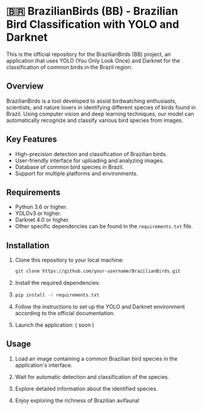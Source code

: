 # 🇧🇷 BrazilianBirds (BB) - Brazilian Bird Classification with YOLO and Darknet

This is the official repository for the BrazilianBirds (BB) project, an application that uses YOLO (You Only Look Once) and Darknet for the classification of common birds in the Brazil region.

## Overview

BrazilianBirds is a tool developed to assist birdwatching enthusiasts, scientists, and nature lovers in identifying different species of birds found in Brazil. Using computer vision and deep learning techniques, our model can automatically recognize and classify various bird species from images.

## Key Features

- High-precision detection and classification of Brazilian birds.
- User-friendly interface for uploading and analyzing images.
- Database of common bird species in Brazil.
- Support for multiple platforms and environments.

## Requirements

- Python 3.6 or higher.
- YOLOv3 or higher.
- Darknet 4.0 or higher.
- Other specific dependencies can be found in the `requirements.txt` file.

## Installation

1. Clone this repository to your local machine:

   ```bash
   git clone https://github.com/your-username/BrazilianBirds.git
   ```
2. Install the required dependencies:
3. 
   ```bash
   pip install -r requirements.txt
   ```

4. Follow the instructions to set up the YOLO and Darknet environment according to the official documentation.

5. Launch the application:
   ( soon )

## Usage
1. Load an image containing a common Brazilian bird species in the application's interface.

2. Wait for automatic detection and classification of the species.

3. Explore detailed information about the identified species.

4. Enjoy exploring the richness of Brazilian avifauna!
   
